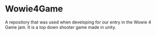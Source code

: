# Wowie4Game

A repository that was used when developing for our entry
in the Wowie 4 Game jam. It is a top down shooter game 
made in unity.
